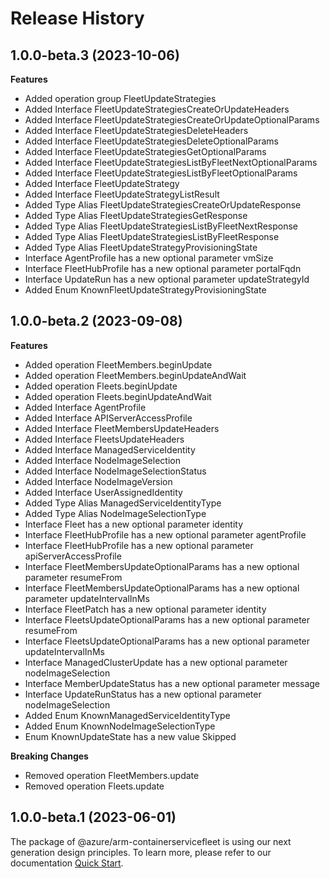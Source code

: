 # Release History
    
## 1.0.0-beta.3 (2023-10-06)
    
**Features**

  - Added operation group FleetUpdateStrategies
  - Added Interface FleetUpdateStrategiesCreateOrUpdateHeaders
  - Added Interface FleetUpdateStrategiesCreateOrUpdateOptionalParams
  - Added Interface FleetUpdateStrategiesDeleteHeaders
  - Added Interface FleetUpdateStrategiesDeleteOptionalParams
  - Added Interface FleetUpdateStrategiesGetOptionalParams
  - Added Interface FleetUpdateStrategiesListByFleetNextOptionalParams
  - Added Interface FleetUpdateStrategiesListByFleetOptionalParams
  - Added Interface FleetUpdateStrategy
  - Added Interface FleetUpdateStrategyListResult
  - Added Type Alias FleetUpdateStrategiesCreateOrUpdateResponse
  - Added Type Alias FleetUpdateStrategiesGetResponse
  - Added Type Alias FleetUpdateStrategiesListByFleetNextResponse
  - Added Type Alias FleetUpdateStrategiesListByFleetResponse
  - Added Type Alias FleetUpdateStrategyProvisioningState
  - Interface AgentProfile has a new optional parameter vmSize
  - Interface FleetHubProfile has a new optional parameter portalFqdn
  - Interface UpdateRun has a new optional parameter updateStrategyId
  - Added Enum KnownFleetUpdateStrategyProvisioningState
    
    
## 1.0.0-beta.2 (2023-09-08)
    
**Features**

  - Added operation FleetMembers.beginUpdate
  - Added operation FleetMembers.beginUpdateAndWait
  - Added operation Fleets.beginUpdate
  - Added operation Fleets.beginUpdateAndWait
  - Added Interface AgentProfile
  - Added Interface APIServerAccessProfile
  - Added Interface FleetMembersUpdateHeaders
  - Added Interface FleetsUpdateHeaders
  - Added Interface ManagedServiceIdentity
  - Added Interface NodeImageSelection
  - Added Interface NodeImageSelectionStatus
  - Added Interface NodeImageVersion
  - Added Interface UserAssignedIdentity
  - Added Type Alias ManagedServiceIdentityType
  - Added Type Alias NodeImageSelectionType
  - Interface Fleet has a new optional parameter identity
  - Interface FleetHubProfile has a new optional parameter agentProfile
  - Interface FleetHubProfile has a new optional parameter apiServerAccessProfile
  - Interface FleetMembersUpdateOptionalParams has a new optional parameter resumeFrom
  - Interface FleetMembersUpdateOptionalParams has a new optional parameter updateIntervalInMs
  - Interface FleetPatch has a new optional parameter identity
  - Interface FleetsUpdateOptionalParams has a new optional parameter resumeFrom
  - Interface FleetsUpdateOptionalParams has a new optional parameter updateIntervalInMs
  - Interface ManagedClusterUpdate has a new optional parameter nodeImageSelection
  - Interface MemberUpdateStatus has a new optional parameter message
  - Interface UpdateRunStatus has a new optional parameter nodeImageSelection
  - Added Enum KnownManagedServiceIdentityType
  - Added Enum KnownNodeImageSelectionType
  - Enum KnownUpdateState has a new value Skipped

**Breaking Changes**

  - Removed operation FleetMembers.update
  - Removed operation Fleets.update
    
    
## 1.0.0-beta.1 (2023-06-01)

The package of @azure/arm-containerservicefleet is using our next generation design principles. To learn more, please refer to our documentation [Quick Start](https://aka.ms/js-track2-quickstart).
